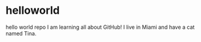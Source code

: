 # helloworld
hello world repo
I am learning all about GitHub! I live in Miami and have a cat named Tina.
